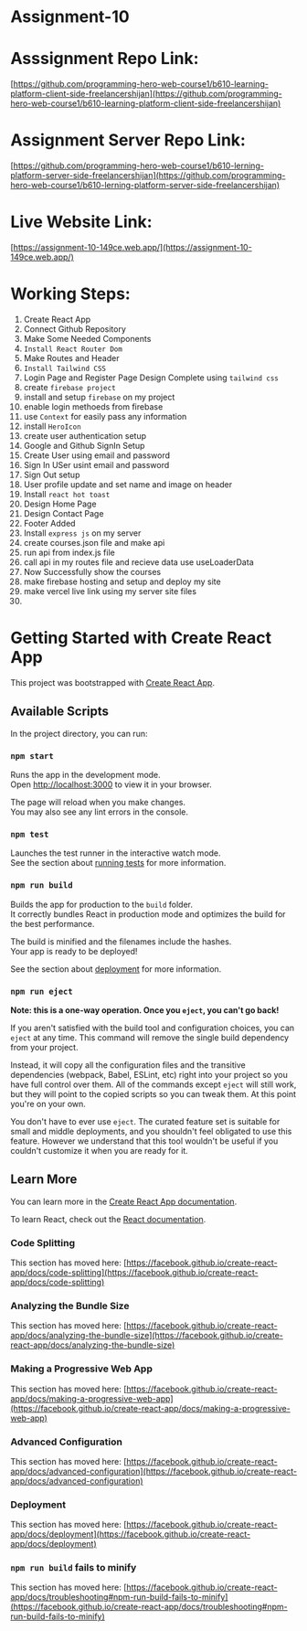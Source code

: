 # Assignment-10 

# Asssignment Repo Link: 
[https://github.com/programming-hero-web-course1/b610-learning-platform-client-side-freelancershijan](https://github.com/programming-hero-web-course1/b610-learning-platform-client-side-freelancershijan)


# Assignment Server Repo Link: 
[https://github.com/programming-hero-web-course1/b610-lerning-platform-server-side-freelancershijan](https://github.com/programming-hero-web-course1/b610-lerning-platform-server-side-freelancershijan)


# Live Website Link: 
[https://assignment-10-149ce.web.app/](https://assignment-10-149ce.web.app/)

# Working Steps:
1. Create React App
2. Connect Github Repository
3. Make Some Needed Components
4. `Install React Router Dom`
5. Make Routes and Header
6. `Install Tailwind CSS`
7. Login Page and Register Page Design Complete using `tailwind css`
8. create `firebase project`
9. install and setup `firebase` on my project
10. enable login methoeds from firebase 
11. use `Context` for easily pass any information
12. install `HeroIcon`
13. create user authentication setup
14. Google and Github SignIn Setup
15. Create User using email and password
16. Sign In USer usint email and password
17. Sign Out setup
18. User profile update and set name and image on header
19. Install `react hot toast`
20. Design Home Page
21. Design Contact Page
22. Footer Added
23. Install `express js` on my server
24. create courses.json file and make api
25. run api from index.js file
26. call api in my routes file and recieve data use useLoaderData
27. Now Successfully show the courses
28. make firebase hosting and setup and deploy my site
29. make vercel live link using my server site files
30. 


# Getting Started with Create React App

This project was bootstrapped with [Create React App](https://github.com/facebook/create-react-app).

## Available Scripts

In the project directory, you can run:

### `npm start`

Runs the app in the development mode.\
Open [http://localhost:3000](http://localhost:3000) to view it in your browser.

The page will reload when you make changes.\
You may also see any lint errors in the console.

### `npm test`

Launches the test runner in the interactive watch mode.\
See the section about [running tests](https://facebook.github.io/create-react-app/docs/running-tests) for more information.

### `npm run build`

Builds the app for production to the `build` folder.\
It correctly bundles React in production mode and optimizes the build for the best performance.

The build is minified and the filenames include the hashes.\
Your app is ready to be deployed!

See the section about [deployment](https://facebook.github.io/create-react-app/docs/deployment) for more information.

### `npm run eject`

**Note: this is a one-way operation. Once you `eject`, you can't go back!**

If you aren't satisfied with the build tool and configuration choices, you can `eject` at any time. This command will remove the single build dependency from your project.

Instead, it will copy all the configuration files and the transitive dependencies (webpack, Babel, ESLint, etc) right into your project so you have full control over them. All of the commands except `eject` will still work, but they will point to the copied scripts so you can tweak them. At this point you're on your own.

You don't have to ever use `eject`. The curated feature set is suitable for small and middle deployments, and you shouldn't feel obligated to use this feature. However we understand that this tool wouldn't be useful if you couldn't customize it when you are ready for it.

## Learn More

You can learn more in the [Create React App documentation](https://facebook.github.io/create-react-app/docs/getting-started).

To learn React, check out the [React documentation](https://reactjs.org/).

### Code Splitting

This section has moved here: [https://facebook.github.io/create-react-app/docs/code-splitting](https://facebook.github.io/create-react-app/docs/code-splitting)

### Analyzing the Bundle Size

This section has moved here: [https://facebook.github.io/create-react-app/docs/analyzing-the-bundle-size](https://facebook.github.io/create-react-app/docs/analyzing-the-bundle-size)

### Making a Progressive Web App

This section has moved here: [https://facebook.github.io/create-react-app/docs/making-a-progressive-web-app](https://facebook.github.io/create-react-app/docs/making-a-progressive-web-app)

### Advanced Configuration

This section has moved here: [https://facebook.github.io/create-react-app/docs/advanced-configuration](https://facebook.github.io/create-react-app/docs/advanced-configuration)

### Deployment

This section has moved here: [https://facebook.github.io/create-react-app/docs/deployment](https://facebook.github.io/create-react-app/docs/deployment)

### `npm run build` fails to minify

This section has moved here: [https://facebook.github.io/create-react-app/docs/troubleshooting#npm-run-build-fails-to-minify](https://facebook.github.io/create-react-app/docs/troubleshooting#npm-run-build-fails-to-minify)
